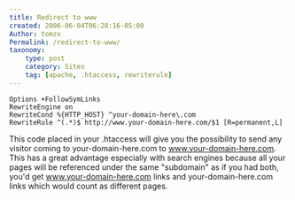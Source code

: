 ```yaml
---
title: Redirect to www
created: 2006-06-04T06:28:16-05:00
Author: tomzx
Permalink: /redirect-to-www/
taxonomy:
    type: post
    category: Sites
    tag: [apache, .htaccess, rewriterule]
---
```


<pre><code class="language-apache line-numbers">Options +FollowSymLinks
RewriteEngine on
RewriteCond %{HTTP_HOST} ^your-domain-here\.com
RewriteRule ^(.*)$ http://www.your-domain-here.com/$1 [R=permanent,L]
</code></pre>

This code placed in your .htaccess will give you the possibility to send any visitor coming to your-domain-here.com to www.your-domain-here.com. This has a great advantage especially with search engines because all your pages will be referenced under the same "subdomain" as if you had both, you'd get www.your-domain-here.com links and your-domain-here.com links which would count as different pages.
